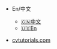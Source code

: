<!-- _navbar.md -->
<!-- 导航栏 -->

* En/中文
  * [:cn:中文](/)  
  * [:us:En](/en/)


* [cvtutorials.com](www.cvtutorials.com)